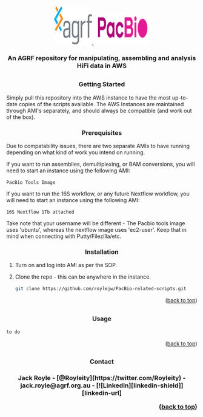 <!-- Improved compatibility of back to top link: See: https://github.com/othneildrew/Best-README-Template/pull/73 -->
<a name="readme-top"></a>
<!--
*** Thanks for checking out the Best-README-Template. If you have a suggestion
*** that would make this better, please fork the repo and create a pull request
*** or simply open an issue with the tag "enhancement".
*** Don't forget to give the project a star!
*** Thanks again! Now go create something AMAZING! :D
-->



<!-- PROJECT SHIELDS -->
<!--
*** I'm using markdown "reference style" links for readability.
*** Reference links are enclosed in brackets [ ] instead of parentheses ( ).
*** See the bottom of this document for the declaration of the reference variables
*** for contributors-url, forks-url, etc. This is an optional, concise syntax you may use.
*** https://www.markdownguide.org/basic-syntax/#reference-style-links
-->




<!-- PROJECT LOGO -->
<br />
<div align="center">
  <a href="https://www.agrf.org.au">
    <img src="logos/logo.png" alt="Logo" width="100" height="100">
  </a>
  &nbsp;
  <a href="https://www.pacb.com">
    <img src="logos/pacbio-logo.PNG" alt="Logo" width="140" height="80">
  </a>
</div>

<h3 align="center">An AGRF repository for manipulating, assembling and analysis HiFi data in AWS</h3>

<!-- GETTING STARTED -->

## <h3 align="center">Getting Started</h3>

Simply pull this repository into the AWS instance to have the most up-to-date copies of the scripts available. The AWS Instances are maintained through AMI's separately, and should always be compatible (and work out of the box).

### <h3 align="center">Prerequisites</h3>

Due to compatability issues, there are two separate AMIs to have running depending on what kind of work you intend on running. 

If you want to run assemblies, demultiplexing, or BAM conversions, you will need to start an instance using the following AMI:
  ```
  PacBio Tools Image
  ```
If you want to run the 16S workflow, or any future Nextflow workflow, you will need to start an instance using the following AMI:
  ```
  16S Nextflow 1Tb attached
  ```

Take note that your username will be different - The Pacbio tools image uses 'ubuntu', whereas the nextflow image uses 'ec2-user'. Keep that in mind when connecting with Putty/Filezilla/etc.

### <h3 align="center">Installation</h3>

1. Turn on and log into AMI as per the SOP.

2. Clone the repo - this can be anywhere in the instance.
   ```sh
   git clone https://github.com/roylejw/PacBio-related-scripts.git
   ```

<p align="right">(<a href="#readme-top">back to top</a>)</p>



<!-- USAGE EXAMPLES -->
## <h3 align="center">Usage</h3>

  ```sh
  to do
  ```
<p align="right">(<a href="#readme-top">back to top</a>)</p>



<!-- CONTACT -->
## <h3 align="center">Contact</h3>

<h3 align="center">Jack Royle - [@Royleity](https://twitter.com/Royleity) - jack.royle@agrf.org.au - [![LinkedIn][linkedin-shield]][linkedin-url]

<p align="right">(<a href="#readme-top">back to top</a>)</p>


<!-- MARKDOWN LINKS & IMAGES -->
<!-- https://www.markdownguide.org/basic-syntax/#reference-style-links -->
[contributors-shield]: https://img.shields.io/github/contributors/github_username/repo_name.svg?style=for-the-badge
[contributors-url]: https://github.com/github_username/repo_name/graphs/contributors
[forks-shield]: https://img.shields.io/github/forks/github_username/repo_name.svg?style=for-the-badge
[forks-url]: https://github.com/github_username/repo_name/network/members
[stars-shield]: https://img.shields.io/github/stars/github_username/repo_name.svg?style=for-the-badge
[stars-url]: https://github.com/github_username/repo_name/stargazers
[issues-shield]: https://img.shields.io/github/issues/github_username/repo_name.svg?style=for-the-badge
[issues-url]: https://github.com/github_username/repo_name/issues
[license-shield]: https://img.shields.io/github/license/github_username/repo_name.svg?style=for-the-badge
[license-url]: https://github.com/github_username/repo_name/blob/master/LICENSE.txt
[linkedin-shield]: https://img.shields.io/badge/-LinkedIn-black.svg?style=for-the-badge&logo=linkedin&colorB=555
[linkedin-url]: https://linkedin.com/in/jackroyle1
[product-screenshot]: images/screenshot.png
[Next.js]: https://img.shields.io/badge/next.js-000000?style=for-the-badge&logo=nextdotjs&logoColor=white
[Next-url]: https://nextjs.org/
[React.js]: https://img.shields.io/badge/React-20232A?style=for-the-badge&logo=react&logoColor=61DAFB
[React-url]: https://reactjs.org/
[Vue.js]: https://img.shields.io/badge/Vue.js-35495E?style=for-the-badge&logo=vuedotjs&logoColor=4FC08D
[Vue-url]: https://vuejs.org/
[Angular.io]: https://img.shields.io/badge/Angular-DD0031?style=for-the-badge&logo=angular&logoColor=white
[Angular-url]: https://angular.io/
[Svelte.dev]: https://img.shields.io/badge/Svelte-4A4A55?style=for-the-badge&logo=svelte&logoColor=FF3E00
[Svelte-url]: https://svelte.dev/
[Laravel.com]: https://img.shields.io/badge/Laravel-FF2D20?style=for-the-badge&logo=laravel&logoColor=white
[Laravel-url]: https://laravel.com
[Bootstrap.com]: https://img.shields.io/badge/Bootstrap-563D7C?style=for-the-badge&logo=bootstrap&logoColor=white
[Bootstrap-url]: https://getbootstrap.com
[JQuery.com]: https://img.shields.io/badge/jQuery-0769AD?style=for-the-badge&logo=jquery&logoColor=white
[JQuery-url]: https://jquery.com 
